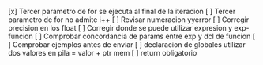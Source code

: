 
[x] Tercer parametro de for se ejecuta al final de la iteracion
[ ] Tercer parametro de for no admite i++
[ ] Revisar numeracion yyerror
[ ] Corregir precision en los float
[ ] Corregir donde se puede utilizar expresion y exp-funcion
[ ] Comprobar concordancia de params entre exp y dcl de funcion
[ ] Comprobar ejemplos antes de enviar
[ ] declaracion de globales utilizar dos valores en pila = valor + ptr mem
[ ] return obligatorio
